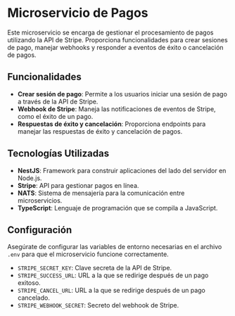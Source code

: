 # Microservicio de Pagos

Este microservicio se encarga de gestionar el procesamiento de pagos utilizando la API de Stripe. Proporciona funcionalidades para crear sesiones de pago, manejar webhooks y responder a eventos de éxito o cancelación de pagos.

## Funcionalidades

- **Crear sesión de pago**: Permite a los usuarios iniciar una sesión de pago a través de la API de Stripe.
- **Webhook de Stripe**: Maneja las notificaciones de eventos de Stripe, como el éxito de un pago.
- **Respuestas de éxito y cancelación**: Proporciona endpoints para manejar las respuestas de éxito y cancelación de pagos.

## Tecnologías Utilizadas

- **NestJS**: Framework para construir aplicaciones del lado del servidor en Node.js.
- **Stripe**: API para gestionar pagos en línea.
- **NATS**: Sistema de mensajería para la comunicación entre microservicios.
- **TypeScript**: Lenguaje de programación que se compila a JavaScript.

## Configuración

Asegúrate de configurar las variables de entorno necesarias en el archivo `.env` para que el microservicio funcione correctamente.

- `STRIPE_SECRET_KEY`: Clave secreta de la API de Stripe.
- `STRIPE_SUCCESS_URL`: URL a la que se redirige después de un pago exitoso.
- `STRIPE_CANCEL_URL`: URL a la que se redirige después de un pago cancelado.
- `STRIPE_WEBHOOK_SECRET`: Secreto del webhook de Stripe.
